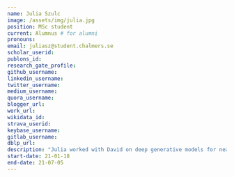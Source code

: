 ```yaml
---
name: Julia Szulc 
image: /assets/img/julia.jpg
position: MSc student
current: Alumnus # for alumni
pronouns: 
email: juliasz@student.chalmers.se
scholar_userid: 
publons_id:
research_gate_profile:
github_username:
linkedin_username:
twitter_username:
medium_username:
quora_username:
blogger_url:
work_url:
wikidata_id:
strava_userid:
keybase_username:
gitlab_username:
dblp_url:
description: "Julia worked with David on deep generative models for near-term quantum device control with applications in chemistry. Co-supervised by [Assistant Professor Morten Kjaergaard](https://www.nbi.ku.dk/english/staff/?pure=en/persons/290081) (NBI, University of Copenhagen)."
start-date: 21-01-18
end-date: 21-07-05
---
```

